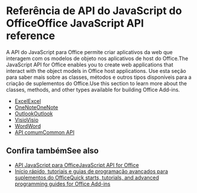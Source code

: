 # <a name="office-javascript-api-reference"></a><span data-ttu-id="d55b1-101">Referência de API do JavaScript do Office</span><span class="sxs-lookup"><span data-stu-id="d55b1-101">Office JavaScript API reference</span></span>

<span data-ttu-id="d55b1-102">A API do JavaScript para Office permite criar aplicativos da web que interagem com os modelos de objeto nos aplicativos de host do Office.</span><span class="sxs-lookup"><span data-stu-id="d55b1-102">The JavaScript API for Office enables you to create web applications that interact with the object models in Office host applications.</span></span> <span data-ttu-id="d55b1-103">Use esta seção para saber mais sobre as classes, métodos e outros tipos disponíveis para a criação de suplementos do Office.</span><span class="sxs-lookup"><span data-stu-id="d55b1-103">Use this section to learn more about the classes, methods, and other types available for building Office Add-ins.</span></span>

- [<span data-ttu-id="d55b1-104">Excel</span><span class="sxs-lookup"><span data-stu-id="d55b1-104">Excel</span></span>](https://docs.microsoft.com/javascript/api/excel?view=office-js)
- [<span data-ttu-id="d55b1-105">OneNote</span><span class="sxs-lookup"><span data-stu-id="d55b1-105">OneNote</span></span>](https://docs.microsoft.com/javascript/api/onenote?view=office-js)
- [<span data-ttu-id="d55b1-106">Outlook</span><span class="sxs-lookup"><span data-stu-id="d55b1-106">Outlook</span></span>](https://docs.microsoft.com/javascript/api/outlook?view=office-js)
- [<span data-ttu-id="d55b1-107">Visio</span><span class="sxs-lookup"><span data-stu-id="d55b1-107">Visio</span></span>](https://docs.microsoft.com/javascript/api/visio?view=office-js)
- [<span data-ttu-id="d55b1-108">Word</span><span class="sxs-lookup"><span data-stu-id="d55b1-108">Word</span></span>](https://docs.microsoft.com/javascript/api/word?view=office-js)
- [<span data-ttu-id="d55b1-109">API comum</span><span class="sxs-lookup"><span data-stu-id="d55b1-109">Common API</span></span>](https://docs.microsoft.com/javascript/api/office?view=office-js)

## <a name="see-also"></a><span data-ttu-id="d55b1-110">Confira também</span><span class="sxs-lookup"><span data-stu-id="d55b1-110">See also</span></span>

- [<span data-ttu-id="d55b1-111">API JavaScript para Office</span><span class="sxs-lookup"><span data-stu-id="d55b1-111">JavaScript API for Office</span></span>](https://docs.microsoft.com/office/dev/add-ins/reference/javascript-api-for-office?view=office-js)
- [<span data-ttu-id="d55b1-112">Início rápido, tutoriais e guias de programação avançados para suplementos do Office</span><span class="sxs-lookup"><span data-stu-id="d55b1-112">Quick starts, tutorials, and advanced programming guides for Office Add-ins</span></span>](https://docs.microsoft.com/office/dev/add-ins/overview/office-add-ins?view=office-js)
